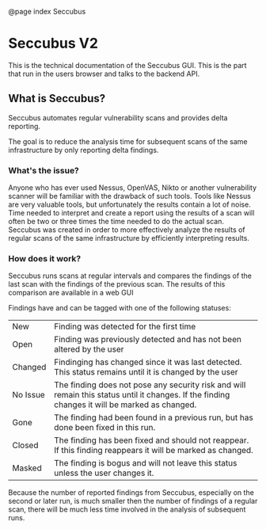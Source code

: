 @page index Seccubus

Seccubus V2
===========
This is the technical documentation of the Seccubus GUI. This is the part that
run in the users browser and talks to the backend API.

What is Seccubus?
-----------------

Seccubus automates regular vulnerability scans and provides delta reporting.

The goal is to reduce the analysis time for subsequent scans of the same infrastructure by only reporting delta findings.

### What's the issue? ###

Anyone who has ever used Nessus, OpenVAS, Nikto or another vulnerability scanner will be familiar with the drawback of such tools. Tools like Nessus are very valuable tools, but unfortunately the results  contain a lot of noise. Time needed to interpret and create a report using the results of a scan will often be two or three times the time needed to do the actual scan.
Seccubus was created in order to more effectively analyze the results of regular scans of the same infrastructure by efficiently interpreting results.

### How does it work? ###

Seccubus runs scans at regular intervals and compares the findings of the last scan with the findings of the previous scan. The results of this comparison are available in a web GUI

Findings have and can be tagged with one of the following statuses:

<table>
<tr><td>New</td>
<td>Finding was detected for the first time</td></tr>
<tr><td>Open</td>
<td>Finding was previously detected and has not been altered by the user</td></tr>
<tr><td>Changed</td>
<td>Findinging has changed since it was last detected. This status remains until it is changed by the user</td></tr>
<tr><td>No Issue</td>
<td>The finding does not pose any security risk and will remain this status until it changes. If the finding changes it will be marked as changed.</td></tr>
<tr><td>Gone</td>
<td>The finding had been found in a previous run, but has done been fixed in this run.</td></tr>
<tr><td>Closed</td>
<td>The finding has been fixed and should not reappear. If this finding reappears it will be marked as changed.</td></tr>
<tr><td>Masked</td>
<td>The finding is bogus and will not leave this status unless the user changes it.</td></tr>
<table>

Because the number of reported findings from Seccubus, especially on the second or later run, is much smaller then the number of findings of a regular scan, there will be much less time involved in the analysis of subsequent runs.

